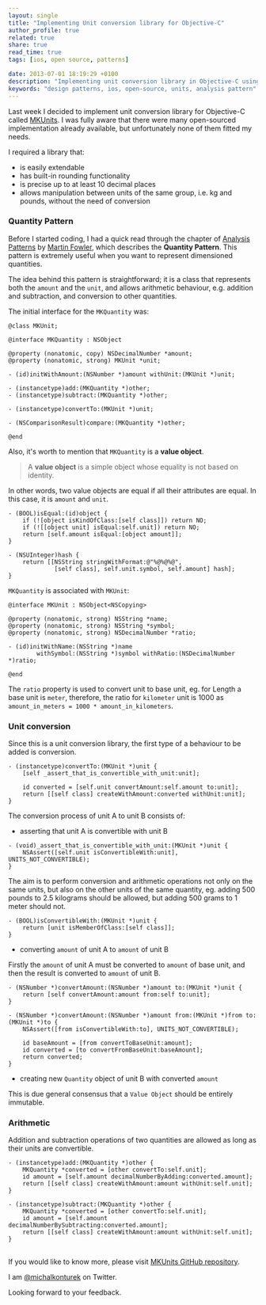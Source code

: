 ```yaml
---
layout: single
title: "Implementing Unit conversion library for Objective-C"
author_profile: true
related: true
share: true
read_time: true
tags: [ios, open source, patterns]

date: 2013-07-01 18:19:29 +0100
description: "Implementing unit conversion library in Objective-C using analysis design pattern for iOS."
keywords: "design patterns, ios, open-source, units, analysis pattern"
---
```


Last week I decided to implement unit conversion library for Objective-C called [MKUnits][MKUnits]. I was fully aware that there were many open-sourced implementation already available, but unfortunately none of them fitted my needs.

[MKUnits]:https://github.com/michalkonturek/MKUnits

I required a library that:

* is easily extendable
* has built-in rounding functionality
* is precise up to at least 10 decimal places
* allows manipulation between units of the same group, i.e. kg and pounds, without the need of conversion


### Quantity Pattern

Before I started coding, I had a quick read through the chapter of [Analysis Patterns][analysis-patterns] by [Martin Fowler][martin-fowler], which describes the **Quantity Pattern**. This pattern is extremely useful when you want to represent dimensioned quantities.

[analysis-patterns]:http://www.amazon.co.uk/Analysis-Patterns-Reusable-Object-Models/dp/0201895420
[martin-fowler]:http://martinfowler.com/

The idea behind this pattern is straightforward; it is a class that represents both the `amount` and the `unit`, and allows arithmetic behaviour, e.g. addition and subtraction, and conversion to other quantities.

The initial interface for the `MKQuantity` was:

```objc
@class MKUnit;

@interface MKQuantity : NSObject

@property (nonatomic, copy) NSDecimalNumber *amount;
@property (nonatomic, strong) MKUnit *unit;

- (id)initWithAmount:(NSNumber *)amount withUnit:(MKUnit *)unit;

- (instancetype)add:(MKQuantity *)other;
- (instancetype)subtract:(MKQuantity *)other;

- (instancetype)convertTo:(MKUnit *)unit;

- (NSComparisonResult)compare:(MKQuantity *)other;

@end
```

Also, it's worth to mention that `MKQuantity` is a **value object**. 

> A **value object** is a simple object whose equality is not based on identity.

In other words, two value objects are equal if all their attributes are equal. In this case, it is `amount` and `unit`.

```objc
- (BOOL)isEqual:(id)object {
    if (![object isKindOfClass:[self class]]) return NO;
    if (![[object unit] isEqual:self.unit]) return NO;
    return [self.amount isEqual:[object amount]];
}

- (NSUInteger)hash {
    return [[NSString stringWithFormat:@"%@%@%@",
             [self class], self.unit.symbol, self.amount] hash];
}
```


`MKQuantity` is associated with `MKUnit`:

```objc
@interface MKUnit : NSObject<NSCopying>

@property (nonatomic, strong) NSString *name;
@property (nonatomic, strong) NSString *symbol;
@property (nonatomic, strong) NSDecimalNumber *ratio;

- (id)initWithName:(NSString *)name
        withSymbol:(NSString *)symbol withRatio:(NSDecimalNumber *)ratio;

@end
```

The `ratio` property is used to convert unit to base unit, eg. for Length a base unit is `meter`, therefore, the ratio for `kilometer` unit is 1000 as `amount_in_meters = 1000 * amount_in_kilometers`.


### Unit conversion

Since this is a unit conversion library, the first type of a behaviour to be added is conversion.


```objc
- (instancetype)convertTo:(MKUnit *)unit {
    [self _assert_that_is_convertible_with_unit:unit];

    id converted = [self.unit convertAmount:self.amount to:unit];
    return [[self class] createWithAmount:converted withUnit:unit];
}
```

The conversion process of unit A to unit B consists of: 

* asserting that unit A is convertible with unit B

```objc
- (void)_assert_that_is_convertible_with_unit:(MKUnit *)unit {
    NSAssert([self.unit isConvertibleWith:unit], UNITS_NOT_CONVERTIBLE);
}
```

The aim is to perform conversion and arithmetic operations not only on the same units, but also on the other units of the same quantity, eg. adding 500 pounds to 2.5 kilograms should be allowed, but adding 500 grams to 1 meter should not.

```objc
- (BOOL)isConvertibleWith:(MKUnit *)unit {
    return [unit isMemberOfClass:[self class]];
}
```

* converting `amount` of unit A to `amount` of unit B

Firstly the `amount` of unit A must be converted to `amount` of base unit, and then the result is converted to `amount` of unit B.

```objc
- (NSNumber *)convertAmount:(NSNumber *)amount to:(MKUnit *)unit {
    return [self convertAmount:amount from:self to:unit];
}

- (NSNumber *)convertAmount:(NSNumber *)amount from:(MKUnit *)from to:(MKUnit *)to {
    NSAssert([from isConvertibleWith:to], UNITS_NOT_CONVERTIBLE);
    
    id baseAmount = [from convertToBaseUnit:amount];
    id converted = [to convertFromBaseUnit:baseAmount];
    return converted;
}
```

* creating new `Quantity` object of unit B with converted `amount`

This is due general consensus that a `Value Object` should be entirely immutable. 


### Arithmetic

Addition and subtraction operations of two quantities are allowed as long as their units are convertible.

```objc
- (instancetype)add:(MKQuantity *)other {
    MKQuantity *converted = [other convertTo:self.unit];
    id amount = [self.amount decimalNumberByAdding:converted.amount];
    return [[self class] createWithAmount:amount withUnit:self.unit];
}

- (instancetype)subtract:(MKQuantity *)other {
    MKQuantity *converted = [other convertTo:self.unit];
    id amount = [self.amount decimalNumberBySubtracting:converted.amount];
    return [[self class] createWithAmount:amount withUnit:self.unit];
}
```

<!-- As this is a unit conversion library, we should only allow multiplication and division by scalar numbers.

```objc

``` -->

## 

If you would like to know more, please visit [MKUnits GitHub repository][MKUnits].

I am [@michalkonturek][twitter] on Twitter. 

Looking forward to your feedback.

[twitter]:http://twitter.com/michalkonturek

